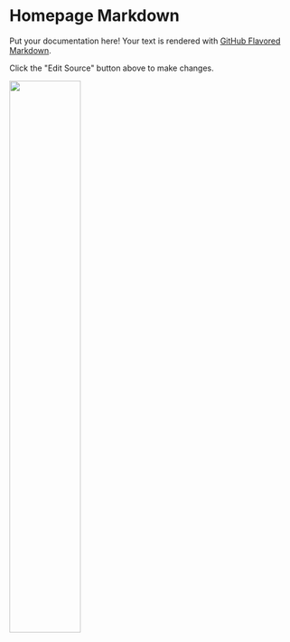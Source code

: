# Homepage Markdown

Put your documentation here! Your text is rendered with [GitHub Flavored Markdown](https://help.github.com/articles/github-flavored-markdown).

Click the "Edit Source" button above to make changes.

<p>
<img src="Users/reedrawlings/Downloads/blanktest.png" width="50%"/>
</p>
